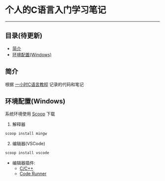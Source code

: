 # 个人的C语言入门学习笔记
---

## 目录(待更新)

- [简介](#简介)
- [环境配置(Windows)](#环境配置windows)

## 简介

根据 [一小时C语言教程](https://www.bilibili.com/video/BV1Q142147VL?spm_id_from=333.788.videopod.sections&vd_source=0289a35d07c2faa0bf147dfa63825b87) 记录的代码和笔记

## 环境配置(Windows)
系统环境使用 [Scoop](https://github.com/ScoopInstaller/Scoop) 下载
1. 解释器
```Powershell
scoop install mingw
```
2. 编辑器(VSCode)
```Powershell
scoop install vscode
```
- 编辑器插件: 
    + [C/C++](https://github.com/microsoft/vscode-cpptools)
    + [Code Runner](https://github.com/formulahendry/vscode-code-runner)
